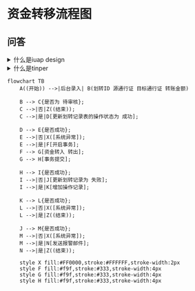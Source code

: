 #  资金转移流程图
## 问答

<details>
  <summary>什么是iuap design</summary>
  iuap design 是用友网络FED团队开发的企业级应用前端集成解决方案。
</details>

<details>
  <summary>什么是tinper</summary>
</details>

```mermaid
flowchart TB
    A((开始)) -->|后台录入| B(划转ID 源通行证 目标通行证 转账金额)
    
    B --> C{是否为 待审核};
    C -->|否|Z((结束));
    C -->|是|D[更新划转记录表的操作状态为 成功];
    
    D --> E{是否成功};
    E -->|否|X([系统异常]);
    E -->|是|F[开启事务];
    F --> G[资金转入 转出];
    G --> H[事务提交];
    
    H --> I{是否成功};
    I -->|否|J[更新划转记录为 失败];
    I -->|是|K[增加操作记录];
    
    K --> L{是否成功};
    L -->|否|X([系统异常]);
    L -->|是|Z((结束));
    
    J --> M{是否成功};
    M -->|否|X([系统异常]);
    M -->|是|N[发送报警邮件];
    N -->|是|Z((结束));
    
    style X fill:#FF0000,stroke:#FFFFFF,stroke-width:2px
    style F fill:#f9f,stroke:#333,stroke-width:4px
    style G fill:#f9f,stroke:#333,stroke-width:4px
    style H fill:#f9f,stroke:#333,stroke-width:4px
    
```

